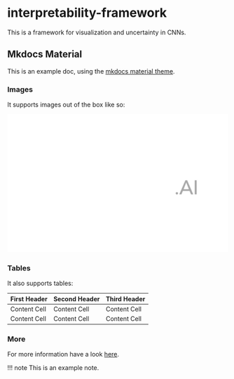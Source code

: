 # interpretability-framework

This is a framework for visualization and uncertainty in CNNs.

## Mkdocs Material

This is an example doc, using the [mkdocs material theme](https://squidfunk.github.io/mkdocs-material/).

### Images
It supports images out of the box like so:

![Overview](assets/images/luminovo.svg)

### Tables
It also supports tables:

First Header | Second Header | Third Header
------------ | ------------- | ------------
Content Cell | Content Cell  | Content Cell
Content Cell | Content Cell  | Content Cell

### More

For more information have a look [here](https://www.mkdocs.org/user-guide/writing-your-docs/).

!!! note
    This is an example note.
    

